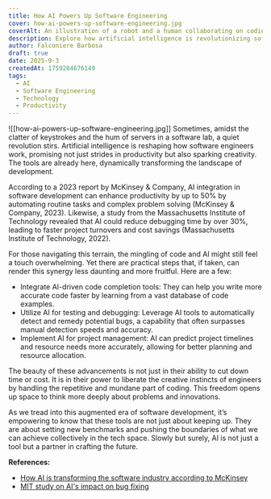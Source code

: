 ```yaml
---
title: How AI Powers Up Software Engineering
cover: how-ai-powers-up-software-engineering.jpg
coverAlt: An illustration of a robot and a human collaborating on coding
description: Explore how artificial intelligence is revolutionizing software engineering by boosting efficiency and innovation.
author: Falconiere Barbosa
draft: true
date: 2025-9-3
createdAt: 1759284676149
tags:
  - AI
  - Software Engineering
  - Technology
  - Productivity
---
```

![[how-ai-powers-up-software-engineering.jpg]]
Sometimes, amidst the clatter of keystrokes and the hum of servers in a software lab, a quiet revolution stirs. Artificial intelligence is reshaping how software engineers work, promising not just strides in productivity but also sparking creativity. The tools are already here, dynamically transforming the landscape of development.

 According to a 2023 report by McKinsey & Company, AI integration in software development can enhance productivity by up to 50% by automating routine tasks and complex problem solving (McKinsey & Company, 2023). Likewise, a study from the Massachusetts Institute of Technology revealed that AI could reduce debugging time by over 30%, leading to faster project turnovers and cost savings (Massachusetts Institute of Technology, 2022).

 For those navigating this terrain, the mingling of code and AI might still feel a touch overwhelming. Yet there are practical steps that, if taken, can render this synergy less daunting and more fruitful. Here are a few:

 - Integrate AI-driven code completion tools: They can help you write more accurate code faster by learning from a vast database of code examples.
 - Utilize AI for testing and debugging: Leverage AI tools to automatically detect and remedy potential bugs, a capability that often surpasses manual detection speeds and accuracy.
 - Implement AI for project management: AI can predict project timelines and resource needs more accurately, allowing for better planning and resource allocation.

 The beauty of these advancements is not just in their ability to cut down time or cost. It is in their power to liberate the creative instincts of engineers by handling the repetitive and mundane part of coding. This freedom opens up space to think more deeply about problems and innovations.

 As we tread into this augmented era of software development, it’s empowering to know that these tools are not just about keeping up. They are about setting new benchmarks and pushing the boundaries of what we can achieve collectively in the tech space. Slowly but surely, AI is not just a tool but a partner in crafting the future.

**References:**

- <a href="https://www.mckinsey.com/business-functions/mckinsey-digital/our-insights">How AI is transforming the software industry according to McKinsey</a>
 - <a href="https://news.mit.edu/2022/using-artificial-intelligence-debug-programs-faster-1026">MIT study on AI's impact on bug fixing</a>